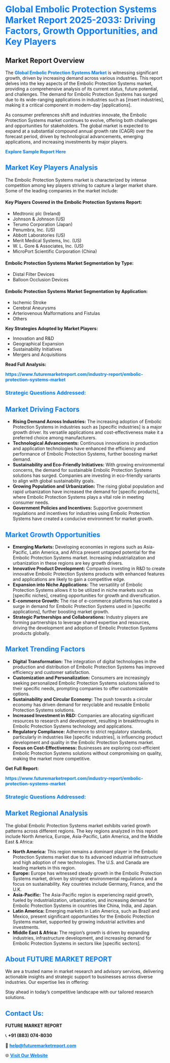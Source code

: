 <h1 style="color: #007BFF;">Global Embolic Protection Systems Market Report 2025-2033: Driving Factors, Growth Opportunities, and Key Players</h1>

<section id="overview">
<h2>Market Report Overview</h2>
<p>The <a href="https://www.futuremarketreport.com/industry-report/embolic-protection-systems-market" style="color: #007BFF; text-decoration: none;"><strong>Global Embolic Protection Systems Market</strong></a> is witnessing significant growth, driven by increasing demand across various industries. This report delves into the key aspects of the Embolic Protection Systems market, providing a comprehensive analysis of its current status, future potential, and challenges. The demand for Embolic Protection Systems has surged due to its wide-ranging applications in industries such as [insert industries], making it a critical component in modern-day [applications].</p>
<p>As consumer preferences shift and industries innovate, the Embolic Protection Systems market continues to evolve, offering both challenges and opportunities for stakeholders. The global market is expected to expand at a substantial compound annual growth rate (CAGR) over the forecast period, driven by technological advancements, emerging applications, and increasing investments by major players.</p>
</section>

<section id="overview">
<p><a href="https://www.futuremarketreport.com/request-sample/reportId=54529" style="color: #007BFF; text-decoration: none;"><strong>Explore Sample Report Here</strong></a></p>
</section>

<section id="key-players">
<h2 style="color: #007BFF;">Market Key Players Analysis</h2>
<p>The Embolic Protection Systems market is characterized by intense competition among key players striving to capture a larger market share. Some of the leading companies in the market include:</p>
<h4>Key Players Covered in the Embolic Protection Systems Report:</h4>
<ul><li>Medtronic plc (Ireland)</li><li>Johnson &amp; Johnson (US)</li><li>Terumo Corporation (Japan)</li><li>Penumbra, Inc. (US)</li><li>Abbott Laboratories (US)</li><li>Merit Medical Systems, Inc. (US)</li><li>W. L. Gore &amp; Associates, Inc. (US)</li><li>MicroPort Scientific Corporation (China)</li></ul>
<h4>Embolic Protection Systems Market Segmentation by Type:</h4>
<ul><li>Distal Filter Devices</li><li>Balloon Occlusion Devices</li></ul>

<h4>Embolic Protection Systems Market Segmentation by Application:</h4>
<ul><li>Ischemic Stroke</li><li>Cerebral Aneurysms</li><li>Arteriovenous Malformations and Fistulas</li><li>Others</li></ul>
<p><strong>Key Strategies Adopted by Market Players:</strong></p>
<ul>
<li>Innovation and R&D</li>
<li>Geographical Expansion</li>
<li>Sustainability Initiatives</li>
<li>Mergers and Acquisitions</li>
</ul>
</section>

<section>
<p><strong>Read Full Analysis: </strong></p><a href="https://www.futuremarketreport.com/industry-report/embolic-protection-systems-market" style="color: #007BFF; text-decoration: none;"><strong>https://www.futuremarketreport.com/industry-report/embolic-protection-systems-market</strong></a>
<h3 style="color: #007BFF;">Strategic Questions Addressed:</h3>
</section>

<section id="driving-factors">
<h2 style="color: #007BFF;">Market Driving Factors</h2>
<ul>
<li><strong>Rising Demand Across Industries:</strong> The increasing adoption of Embolic Protection Systems in industries such as [specific industries] is a major growth driver. Its versatile applications and cost-effectiveness make it a preferred choice among manufacturers.</li>
<li><strong>Technological Advancements:</strong> Continuous innovations in production and application technologies have enhanced the efficiency and performance of Embolic Protection Systems, further boosting market demand.</li>
<li><strong>Sustainability and Eco-Friendly Initiatives:</strong> With growing environmental concerns, the demand for sustainable Embolic Protection Systems solutions has surged. Companies are investing in eco-friendly variants to align with global sustainability goals.</li>
<li><strong>Growing Population and Urbanization:</strong> The rising global population and rapid urbanization have increased the demand for [specific products], where Embolic Protection Systems plays a vital role in meeting consumer needs.</li>
<li><strong>Government Policies and Incentives:</strong> Supportive government regulations and incentives for industries using Embolic Protection Systems have created a conducive environment for market growth.</li>
</ul>
</section>

<section id="growth-opportunities">
<h2 style="color: #007BFF;">Market Growth Opportunities</h2>
<ul>
<li><strong>Emerging Markets:</strong> Developing economies in regions such as Asia-Pacific, Latin America, and Africa present untapped potential for the Embolic Protection Systems market. Increasing industrialization and urbanization in these regions are key growth drivers.</li>
<li><strong>Innovative Product Development:</strong> Companies investing in R&D to create innovative Embolic Protection Systems products with enhanced features and applications are likely to gain a competitive edge.</li>
<li><strong>Expansion into Niche Applications:</strong> The versatility of Embolic Protection Systems allows it to be utilized in niche markets such as [specific niches], creating opportunities for growth and diversification.</li>
<li><strong>E-commerce Growth:</strong> The rise of e-commerce platforms has created a surge in demand for Embolic Protection Systems used in [specific applications], further boosting market growth.</li>
<li><strong>Strategic Partnerships and Collaborations:</strong> Industry players are forming partnerships to leverage shared expertise and resources, driving the development and adoption of Embolic Protection Systems products globally.</li>
</ul>
</section>

<section id="trending-factors">
<h2 style="color: #007BFF;">Market Trending Factors</h2>
<ul>
<li><strong>Digital Transformation:</strong> The integration of digital technologies in the production and distribution of Embolic Protection Systems has improved efficiency and customer satisfaction.</li>
<li><strong>Customization and Personalization:</strong> Consumers are increasingly seeking personalized Embolic Protection Systems solutions tailored to their specific needs, prompting companies to offer customizable options.</li>
<li><strong>Sustainability and Circular Economy:</strong> The push towards a circular economy has driven demand for recyclable and reusable Embolic Protection Systems solutions.</li>
<li><strong>Increased Investment in R&D:</strong> Companies are allocating significant resources to research and development, resulting in breakthroughs in Embolic Protection Systems technology and applications.</li>
<li><strong>Regulatory Compliance:</strong> Adherence to strict regulatory standards, particularly in industries like [specific industries], is influencing product development and quality in the Embolic Protection Systems market.</li>
<li><strong>Focus on Cost-Effectiveness:</strong> Businesses are exploring cost-efficient Embolic Protection Systems solutions without compromising on quality, making the market more competitive.</li>
</ul>
</section>

<section>
<p><strong>Get Full Report: </strong></p><a href="https://www.futuremarketreport.com/industry-report/embolic-protection-systems-market" style="color: #007BFF; text-decoration: none;"><strong>https://www.futuremarketreport.com/industry-report/embolic-protection-systems-market</strong></a>
<h3 style="color: #007BFF;">Strategic Questions Addressed:</h3>
</section>


<section id="regional-analysis">
<h2 style="color: #007BFF;">Market Regional Analysis</h2>
<p>The global Embolic Protection Systems market exhibits varied growth patterns across different regions. The key regions analyzed in this report include North America, Europe, Asia-Pacific, Latin America, and the Middle East & Africa:</p>
<ul>
<li><strong>North America:</strong> This region remains a dominant player in the Embolic Protection Systems market due to its advanced industrial infrastructure and high adoption of new technologies. The U.S. and Canada are leading markets in this region.</li>
<li><strong>Europe:</strong> Europe has witnessed steady growth in the Embolic Protection Systems market, driven by stringent environmental regulations and a focus on sustainability. Key countries include Germany, France, and the U.K.</li>
<li><strong>Asia-Pacific:</strong> The Asia-Pacific region is experiencing rapid growth, fueled by industrialization, urbanization, and increasing demand for Embolic Protection Systems in countries like China, India, and Japan.</li>
<li><strong>Latin America:</strong> Emerging markets in Latin America, such as Brazil and Mexico, present significant opportunities for the Embolic Protection Systems market, supported by growing industrial activities and investments.</li>
<li><strong>Middle East & Africa:</strong> The region’s growth is driven by expanding industries, infrastructure development, and increasing demand for Embolic Protection Systems in sectors like [specific sectors].</li>
</ul>
</section>

<footer>
<h2 style="color: #007BFF;">About FUTURE MARKET REPORT</h2>
<p>We are a trusted name in market research and advisory services, delivering actionable insights and strategic support to businesses across diverse industries. Our expertise lies in offering:</p>

<p>Stay ahead in today’s competitive landscape with our tailored research solutions.</p>

<h2 style="color: #007BFF;">Contact Us:</h2>
<p><strong>FUTURE MARKET REPORT</strong></p>
<p>📞 <strong>+91 (883) 074-8030</strong></p>
<p>📧 <strong><a href="mailto:help@futuremarketreport.com" style="color: #007BFF;">help@futuremarketreport.com</a></strong></p>
<p>🌐 <strong><a href="https://www.futuremarketreport.com/" style="color: #007BFF;">Visit Our Website</a></strong></p>
</footer>